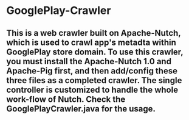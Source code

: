 # GooglePlay-Crawler
## This is a web crawler built on Apache-Nutch, which is used to crawl app's metadta within GooglePlay store domain. To use this crawler, you must install the Apache-Nutch 1.0 and Apache-Pig first, and then add/config these three files as a completed crawler. The single controller is customized to handle the whole work-flow of Nutch. Check the GooglePlayCrawler.java for the usage.
